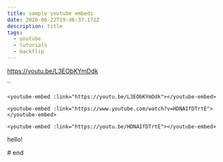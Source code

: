```yaml
---
title: sample youtube embeds
date: 2020-06-22T19:46:37.172Z
description: title
tags:
  - youtube
  - tutorials
  - backflip
---
```

https://youtu.be/L3EObKYmDdk

<youtube-embed></youtube-embed>

``

`<youtube-embed :link="https://youtu.be/L3EObKYmDdk"></youtube-embed>`

`<youtube-embed :link="https://www.youtube.com/watch?v=HDNAIfDTrtE"></youtube-embed>`

`<youtube-embed :link="https://youtu.be/HDNAIfDTrtE"></youtube-embed>`

hello!

\# end